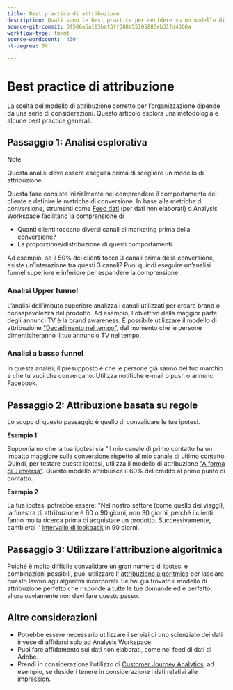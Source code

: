 ```yaml
---
title: Best practice di attribuzione
description: Quali sono le best practice per decidere su un modello di attribuzione?
source-git-commit: 3f586a6a183baf5ff388a55105886eb31fd4366a
workflow-type: tm+mt
source-wordcount: '430'
ht-degree: 0%

---
```



# Best practice di attribuzione

La scelta del modello di attribuzione corretto per l’organizzazione dipende da una serie di considerazioni. Questo articolo esplora una metodologia e alcune best practice generali.

## Passaggio 1: Analisi esplorativa

>[!NOTE]
>Questa analisi deve essere eseguita prima di scegliere un modello di attribuzione.

Questa fase consiste inizialmente nel comprendere il comportamento del cliente e definire le metriche di conversione. In base alle metriche di conversione, strumenti come [Feed dati](https://experienceleague.adobe.com/docs/analytics/export/analytics-data-feed/data-feed-overview.html?lang=en) (per dati non elaborati) o Analysis Workspace facilitano la comprensione di

* Quanti clienti toccano diversi canali di marketing prima della conversione?
* La proporzione/distribuzione di questi comportamenti.

Ad esempio, se il 50% dei clienti tocca 3 canali prima della conversione, esiste un’interazione tra questi 3 canali?
Puoi quindi eseguire un’analisi funnel superiore e inferiore per espandere la comprensione.

### Analisi Upper funnel

L’analisi dell’imbuto superiore analizza i canali utilizzati per creare brand o consapevolezza del prodotto. Ad esempio, l&#39;obiettivo della maggior parte degli annunci TV è la brand awareness. È possibile utilizzare il modello di attribuzione [&quot;Decadimento nel tempo&quot;](/help/analyze/analysis-workspace/attribution/models.md), dal momento che le persone dimenticheranno il tuo annuncio TV nel tempo.

### Analisi a basso funnel

In questa analisi, il presupposto è che le persone già sanno del tuo marchio e che tu vuoi che convergano. Utilizza notifiche e-mail o push o annunci Facebook.

## Passaggio 2: Attribuzione basata su regole

Lo scopo di questo passaggio è quello di convalidare le tue ipotesi.

**Esempio 1**

Supponiamo che la tua ipotesi sia &quot;Il mio canale di primo contatto ha un impatto maggiore sulla conversione rispetto al mio canale di ultimo contatto. Quindi, per testare questa ipotesi, utilizza il modello di attribuzione [&quot;A forma di J inversa&quot;](/help/analyze/analysis-workspace/attribution/models.md). Questo modello attribuisce il 60% del credito al primo punto di contatto.

**Esempio 2**

La tua ipotesi potrebbe essere: &quot;Nel nostro settore (come quello dei viaggi), la finestra di attribuzione è 60 o 90 giorni, non 30 giorni, perché i clienti fanno molta ricerca prima di acquistare un prodotto. Successivamente, cambierai l&#39; [intervallo di lookback](https://experienceleague.adobe.com/docs/analytics/analyze/analysis-workspace/attribution/models.html?lang=en#lookback-windows) in 90 giorni.

## Passaggio 3: Utilizzare l’attribuzione algoritmica

Poiché è molto difficile convalidare un gran numero di ipotesi e combinazioni possibili, puoi utilizzare l&#39; [attribuzione algoritmica](/help/analyze/analysis-workspace/attribution/algorithmic.md) per lasciare questo lavoro agli algoritmi incorporati. Se hai già trovato il modello di attribuzione perfetto che risponde a tutte le tue domande ed è perfetto, allora ovviamente non devi fare questo passo.

## Altre considerazioni

* Potrebbe essere necessario utilizzare i servizi di uno scienziato dei dati invece di affidarsi solo ad Analysis Workspace.
* Puoi fare affidamento sui dati non elaborati, come nei feed di dati di Adobe.
* Prendi in considerazione l’utilizzo di [Customer Journey Analytics](https://experienceleague.adobe.com/docs/analytics-platform/using/cja-overview/cja-overview.html?lang=en), ad esempio, se desideri tenere in considerazione i dati relativi alle impression.
